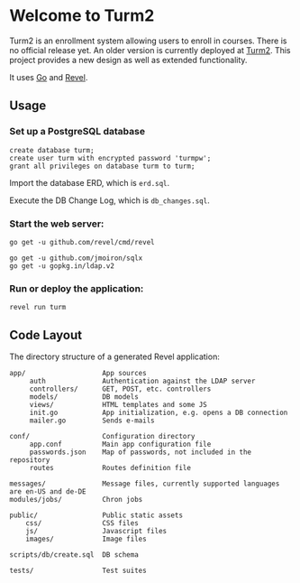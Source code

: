 # Welcome to Turm2

Turm2 is an enrollment system allowing users to enroll in courses. There is no official release yet. An older version is currently deployed at [Turm2](https://turm2.tu-ilmenau.de). This project provides a new design as well as extended functionality.

It uses [Go](https://github.com/golang/go) and [Revel](https://github.com/revel/).

## Usage

### Set up a PostgreSQL database

```
create database turm;
create user turm with encrypted password 'turmpw';
grant all privileges on database turm to turm;
```
Import the database ERD, which is `erd.sql`.

Execute the DB Change Log, which is `db_changes.sql`.

### Start the web server:

```
go get -u github.com/revel/cmd/revel

go get -u github.com/jmoiron/sqlx
go get -u gopkg.in/ldap.v2
```

### Run or deploy the application: 

```
revel run turm
```
## Code Layout

The directory structure of a generated Revel application:

    app/                   App sources
         auth              Authentication against the LDAP server
         controllers/      GET, POST, etc. controllers
         models/           DB models
         views/            HTML templates and some JS
         init.go           App initialization, e.g. opens a DB connection
         mailer.go         Sends e-mails

    conf/                  Configuration directory
         app.conf          Main app configuration file
         passwords.json    Map of passwords, not included in the repository
         routes            Routes definition file

    messages/              Message files, currently supported languages are en-US and de-DE
    modules/jobs/          Chron jobs

    public/                Public static assets
        css/               CSS files
        js/                Javascript files
        images/            Image files
    
    scripts/db/create.sql  DB schema

    tests/                 Test suites
